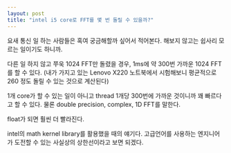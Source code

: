 ```yaml
---
layout: post
title: "intel i5 core로 FFT를 몇 번 돌릴 수 있을까?"
---
```


요새 통신 일 하는 사람들은 혹여 궁금해할까 싶어서 적어본다. 해보지 않고는 쉽사리 모르는 일이기도 하니까.

다른 일 하지 않고 쭈욱 1024 FFT만 돌렸을 경우, 1ms에 약 300번 가까운 1024 FFT를 할 수 있다.
(내가 가지고 있는 Lenovo X220 노트북에서 시험해보니 평균적으로 260 정도 돌릴 수 있는 것으로 계산된다)

1개 core가 할 수 있는 일이 아니고 thread 1개당 300번에 가까운 것이니까 꽤 빠르다고 할 수 있다. 물론 double precision, complex, 1D FFT를 말한다.

float가 되면 훨씬 더 빨라진다. 

intel의 math kernel library를 활용했을 때의 얘기다. 고급언어를 사용하는 엔지니어가 도전할 수 있는 사실상의 상한선이라고 보면 되겠다.

